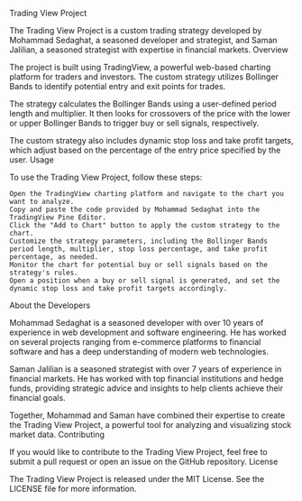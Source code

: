 Trading View Project

The Trading View Project is a custom trading strategy developed by Mohammad Sedaghat, a seasoned developer and strategist, and Saman Jalilian, a seasoned strategist with expertise in financial markets.
Overview

The project is built using TradingView, a powerful web-based charting platform for traders and investors. The custom strategy utilizes Bollinger Bands to identify potential entry and exit points for trades.

The strategy calculates the Bollinger Bands using a user-defined period length and multiplier. It then looks for crossovers of the price with the lower or upper Bollinger Bands to trigger buy or sell signals, respectively.

The custom strategy also includes dynamic stop loss and take profit targets, which adjust based on the percentage of the entry price specified by the user.
Usage

To use the Trading View Project, follow these steps:

    Open the TradingView charting platform and navigate to the chart you want to analyze.
    Copy and paste the code provided by Mohammad Sedaghat into the TradingView Pine Editor.
    Click the "Add to Chart" button to apply the custom strategy to the chart.
    Customize the strategy parameters, including the Bollinger Bands period length, multiplier, stop loss percentage, and take profit percentage, as needed.
    Monitor the chart for potential buy or sell signals based on the strategy's rules.
    Open a position when a buy or sell signal is generated, and set the dynamic stop loss and take profit targets accordingly.

About the Developers

Mohammad Sedaghat is a seasoned developer with over 10 years of experience in web development and software engineering. He has worked on several projects ranging from e-commerce platforms to financial software and has a deep understanding of modern web technologies.

Saman Jalilian is a seasoned strategist with over 7 years of experience in financial markets. He has worked with top financial institutions and hedge funds, providing strategic advice and insights to help clients achieve their financial goals.

Together, Mohammad and Saman have combined their expertise to create the Trading View Project, a powerful tool for analyzing and visualizing stock market data.
Contributing

If you would like to contribute to the Trading View Project, feel free to submit a pull request or open an issue on the GitHub repository.
License

The Trading View Project is released under the MIT License. See the LICENSE file for more information.
